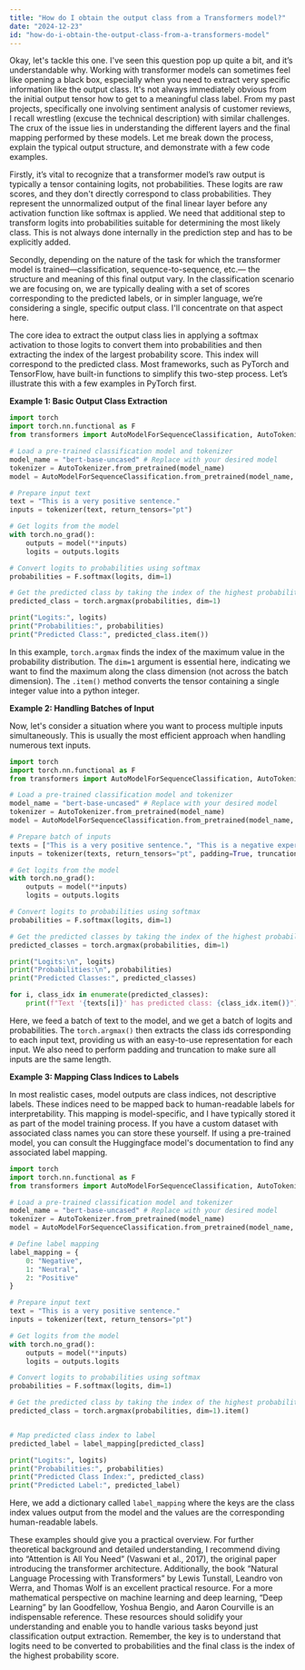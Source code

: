 ```yaml
---
title: "How do I obtain the output class from a Transformers model?"
date: "2024-12-23"
id: "how-do-i-obtain-the-output-class-from-a-transformers-model"
---
```


Okay, let's tackle this one. I've seen this question pop up quite a bit, and it’s understandable why. Working with transformer models can sometimes feel like opening a black box, especially when you need to extract very specific information like the output class. It's not always immediately obvious from the initial output tensor how to get to a meaningful class label. From my past projects, specifically one involving sentiment analysis of customer reviews, I recall wrestling (excuse the technical description) with similar challenges. The crux of the issue lies in understanding the different layers and the final mapping performed by these models. Let me break down the process, explain the typical output structure, and demonstrate with a few code examples.

Firstly, it’s vital to recognize that a transformer model’s raw output is typically a tensor containing logits, not probabilities. These logits are raw scores, and they don't directly correspond to class probabilities. They represent the unnormalized output of the final linear layer before any activation function like softmax is applied. We need that additional step to transform logits into probabilities suitable for determining the most likely class. This is not always done internally in the prediction step and has to be explicitly added.

Secondly, depending on the nature of the task for which the transformer model is trained—classification, sequence-to-sequence, etc.— the structure and meaning of this final output vary. In the classification scenario we are focusing on, we are typically dealing with a set of scores corresponding to the predicted labels, or in simpler language, we’re considering a single, specific output class. I'll concentrate on that aspect here.

The core idea to extract the output class lies in applying a softmax activation to those logits to convert them into probabilities and then extracting the index of the largest probability score. This index will correspond to the predicted class. Most frameworks, such as PyTorch and TensorFlow, have built-in functions to simplify this two-step process. Let’s illustrate this with a few examples in PyTorch first.

**Example 1: Basic Output Class Extraction**

```python
import torch
import torch.nn.functional as F
from transformers import AutoModelForSequenceClassification, AutoTokenizer

# Load a pre-trained classification model and tokenizer
model_name = "bert-base-uncased" # Replace with your desired model
tokenizer = AutoTokenizer.from_pretrained(model_name)
model = AutoModelForSequenceClassification.from_pretrained(model_name, num_labels=2) # Or appropriate number

# Prepare input text
text = "This is a very positive sentence."
inputs = tokenizer(text, return_tensors="pt")

# Get logits from the model
with torch.no_grad():
    outputs = model(**inputs)
    logits = outputs.logits

# Convert logits to probabilities using softmax
probabilities = F.softmax(logits, dim=1)

# Get the predicted class by taking the index of the highest probability
predicted_class = torch.argmax(probabilities, dim=1)

print("Logits:", logits)
print("Probabilities:", probabilities)
print("Predicted Class:", predicted_class.item())
```

In this example, `torch.argmax` finds the index of the maximum value in the probability distribution. The `dim=1` argument is essential here, indicating we want to find the maximum along the class dimension (not across the batch dimension). The `.item()` method converts the tensor containing a single integer value into a python integer.

**Example 2: Handling Batches of Input**

Now, let's consider a situation where you want to process multiple inputs simultaneously. This is usually the most efficient approach when handling numerous text inputs.

```python
import torch
import torch.nn.functional as F
from transformers import AutoModelForSequenceClassification, AutoTokenizer

# Load a pre-trained classification model and tokenizer
model_name = "bert-base-uncased" # Replace with your desired model
tokenizer = AutoTokenizer.from_pretrained(model_name)
model = AutoModelForSequenceClassification.from_pretrained(model_name, num_labels=2) # Or appropriate number

# Prepare batch of inputs
texts = ["This is a very positive sentence.", "This is a negative experience.", "A neutral comment."]
inputs = tokenizer(texts, return_tensors="pt", padding=True, truncation=True)

# Get logits from the model
with torch.no_grad():
    outputs = model(**inputs)
    logits = outputs.logits

# Convert logits to probabilities using softmax
probabilities = F.softmax(logits, dim=1)

# Get the predicted classes by taking the index of the highest probabilities
predicted_classes = torch.argmax(probabilities, dim=1)

print("Logits:\n", logits)
print("Probabilities:\n", probabilities)
print("Predicted Classes:", predicted_classes)

for i, class_idx in enumerate(predicted_classes):
    print(f"Text '{texts[i]}' has predicted class: {class_idx.item()}")

```

Here, we feed a batch of text to the model, and we get a batch of logits and probabilities. The `torch.argmax()` then extracts the class ids corresponding to each input text, providing us with an easy-to-use representation for each input. We also need to perform padding and truncation to make sure all inputs are the same length.

**Example 3: Mapping Class Indices to Labels**

In most realistic cases, model outputs are class indices, not descriptive labels. These indices need to be mapped back to human-readable labels for interpretability. This mapping is model-specific, and I have typically stored it as part of the model training process. If you have a custom dataset with associated class names you can store these yourself. If using a pre-trained model, you can consult the Huggingface model's documentation to find any associated label mapping.

```python
import torch
import torch.nn.functional as F
from transformers import AutoModelForSequenceClassification, AutoTokenizer

# Load a pre-trained classification model and tokenizer
model_name = "bert-base-uncased" # Replace with your desired model
tokenizer = AutoTokenizer.from_pretrained(model_name)
model = AutoModelForSequenceClassification.from_pretrained(model_name, num_labels=3) # Or appropriate number

# Define label mapping
label_mapping = {
    0: "Negative",
    1: "Neutral",
    2: "Positive"
}

# Prepare input text
text = "This is a very positive sentence."
inputs = tokenizer(text, return_tensors="pt")

# Get logits from the model
with torch.no_grad():
    outputs = model(**inputs)
    logits = outputs.logits

# Convert logits to probabilities using softmax
probabilities = F.softmax(logits, dim=1)

# Get the predicted class by taking the index of the highest probability
predicted_class = torch.argmax(probabilities, dim=1).item()


# Map predicted class index to label
predicted_label = label_mapping[predicted_class]

print("Logits:", logits)
print("Probabilities:", probabilities)
print("Predicted Class Index:", predicted_class)
print("Predicted Label:", predicted_label)
```

Here, we add a dictionary called `label_mapping` where the keys are the class index values output from the model and the values are the corresponding human-readable labels.

These examples should give you a practical overview. For further theoretical background and detailed understanding, I recommend diving into “Attention is All You Need” (Vaswani et al., 2017), the original paper introducing the transformer architecture. Additionally, the book “Natural Language Processing with Transformers” by Lewis Tunstall, Leandro von Werra, and Thomas Wolf is an excellent practical resource. For a more mathematical perspective on machine learning and deep learning, “Deep Learning” by Ian Goodfellow, Yoshua Bengio, and Aaron Courville is an indispensable reference. These resources should solidify your understanding and enable you to handle various tasks beyond just classification output extraction. Remember, the key is to understand that logits need to be converted to probabilities and the final class is the index of the highest probability score.
